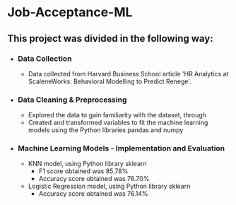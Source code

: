 # Job-Acceptance-ML

## This project was divided in the following way:
- ### Data Collection
  - Data collected from Harvard Business School article 'HR Analytics at ScaleneWorks: Behavioral Modelling to Predict Renege'.
- ### Data Cleaning & Preprocessing
  - Explored the data to gain familiarity with the dataset, through 
  - Created and transformed variables to fit the machine learning models using the Python libraries pandas and numpy
- ### Machine Learning Models - Implementation and Evaluation
  - KNN model, using Python library sklearn
    - F1 score obtained was 85.78%
    - Accuracy score obtained was 76.70%
  - Logistic Regression model, using Python library sklearn
    - Accuracy score obtained was 76.14%

